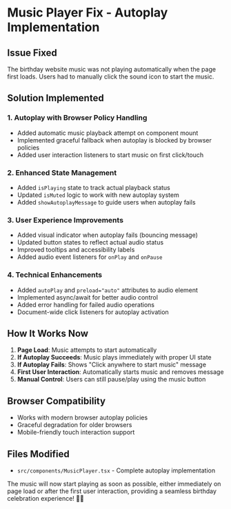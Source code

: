 # Music Player Fix - Autoplay Implementation

## Issue Fixed
The birthday website music was not playing automatically when the page first loads. Users had to manually click the sound icon to start the music.

## Solution Implemented

### 1. **Autoplay with Browser Policy Handling**
- Added automatic music playback attempt on component mount
- Implemented graceful fallback when autoplay is blocked by browser policies
- Added user interaction listeners to start music on first click/touch

### 2. **Enhanced State Management**
- Added `isPlaying` state to track actual playback status
- Updated `isMuted` logic to work with new autoplay system
- Added `showAutoplayMessage` to guide users when autoplay fails

### 3. **User Experience Improvements**
- Added visual indicator when autoplay fails (bouncing message)
- Updated button states to reflect actual audio status
- Improved tooltips and accessibility labels
- Added audio event listeners for `onPlay` and `onPause`

### 4. **Technical Enhancements**
- Added `autoPlay` and `preload="auto"` attributes to audio element
- Implemented async/await for better audio control
- Added error handling for failed audio operations
- Document-wide click listeners for autoplay activation

## How It Works Now

1. **Page Load**: Music attempts to start automatically
2. **If Autoplay Succeeds**: Music plays immediately with proper UI state
3. **If Autoplay Fails**: Shows "Click anywhere to start music" message
4. **First User Interaction**: Automatically starts music and removes message
5. **Manual Control**: Users can still pause/play using the music button

## Browser Compatibility
- Works with modern browser autoplay policies
- Graceful degradation for older browsers
- Mobile-friendly touch interaction support

## Files Modified
- `src/components/MusicPlayer.tsx` - Complete autoplay implementation

The music will now start playing as soon as possible, either immediately on page load or after the first user interaction, providing a seamless birthday celebration experience! 🎵🎂